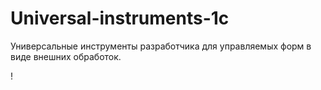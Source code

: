 # Universal-instruments-1c
Универсальные инструменты разработчика для управляемых форм в виде внешних обработок.

!
